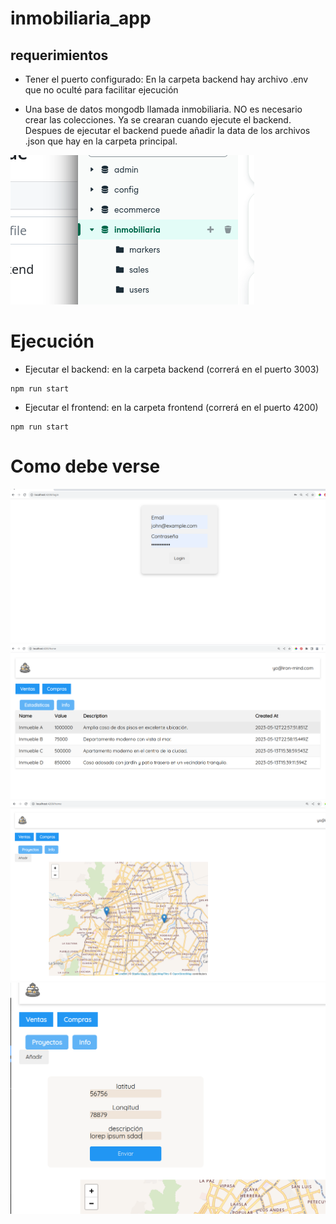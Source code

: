 # inmobiliaria_app

## requerimientos
- Tener el puerto configurado: En la carpeta backend hay archivo .env que no oculté para facilitar ejecución

- Una base de datos mongodb llamada inmobiliaria. NO es necesario crear las colecciones. Ya se crearan cuando ejecute el backend. Despues de ejecutar el backend puede añadir la data de los archivos .json que hay en la carpeta principal.

<!-- insertar imagen -->
![alt text](imgs-md/db.png)   

# Ejecución
- Ejecutar el backend:  en la carpeta backend (correrá en el puerto 3003)
```
npm run start
```

- Ejecutar el frontend:  en la carpeta frontend (correrá en el puerto 4200)

```
npm run start
```


# Como debe verse
![Login](imgs-md/login.png)   
![estadisticas ](imgs-md/stats.png)   
![markers  ](imgs-md/markers.png)   
![markers  ](imgs-md/markerform.png)   





